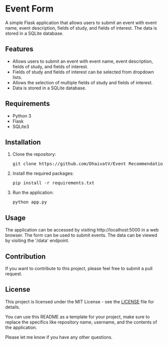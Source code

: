 <h1>Event Form</h1>

<p>A simple Flask application that allows users to submit an event with event name, event description, fields of study, and fields of interest. The data is stored in a SQLite database.</p>

<h2>Features</h2>
<ul>
    <li>Allows users to submit an event with event name, event description, fields of study, and fields of interest.</li>
    <li>Fields of study and fields of interest can be selected from dropdown lists.</li>
    <li>Allows the selection of multiple fields of study and fields of interest.</li>
    <li>Data is stored in a SQLite database.</li>
</ul>

<h2>Requirements</h2>
<ul>
    <li>Python 3</li>
    <li>Flask</li>
    <li>SQLite3</li>
</ul>

<h2>Installation</h2>
<ol>
    <li>Clone the repository:
    <pre>git clone https://github.com/DhaivatV/Event_Recommendation.git</pre></li>
    <li>Install the required packages:
    <pre>pip install -r requirements.txt</pre></li>
    <li>Run the application:
    <pre>python app.py</pre></li>
</ol>

<h2>Usage</h2>
<p>The application can be accessed by visiting http://localhost:5000 in a web browser. The form can be used to submit events. The data can be viewed by visiting the '/data' endpoint.</p>

<h2>Contribution</h2>
<p>If you want to contribute to this project, please feel free to submit a pull request.</p>

<h2>License</h2>
<p>This project is licensed under the MIT License - see the <a href="LICENSE">LICENSE</a> file for details.</p>
<p>You can use this README as a template for your project, make sure to replace the specifics like repository name, username, and the contents of the application.</p>
<p>Please let me know if you have any other questions.</p>
